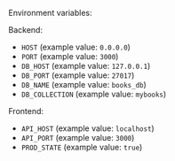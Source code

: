 Environment variables:

Backend:
- `HOST` (example value: `0.0.0.0`)
- `PORT` (example value: `3000`)
- `DB_HOST` (example value: `127.0.0.1`)
- `DB_PORT` (example value: `27017`)
- `DB_NAME` (example value: `books_db`)
- `DB_COLLECTION` (example value: `mybooks`)

Frontend:
- `API_HOST` (example value: `localhost`)
- `API_PORT` (example value: `3000`)
- `PROD_STATE` (example value: `true`)
